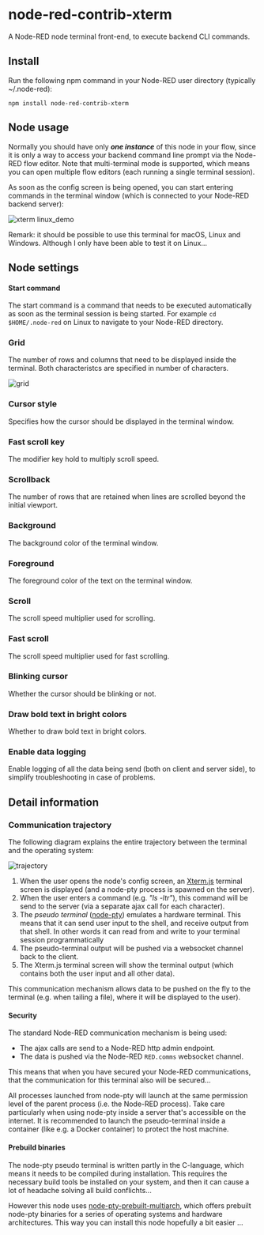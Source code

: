 # node-red-contrib-xterm
A Node-RED node terminal front-end, to execute backend CLI commands.

## Install
Run the following npm command in your Node-RED user directory (typically ~/.node-red):
```
npm install node-red-contrib-xterm
```

## Node usage
Normally you should have only ***one instance*** of this node in your flow, since it is only a way to access your backend command line prompt via the Node-RED flow editor.  Note that multi-terminal mode is supported, which means you can open multiple flow editors (each running a single terminal session).

As soon as the config screen is being opened, you can start entering commands in the terminal window (which is connected to your Node-RED backend server):

![xterm linux_demo](https://user-images.githubusercontent.com/14224149/69189320-7189c480-0b1e-11ea-90c2-5905aef27c7a.gif)

Remark: it should be possible to use this terminal for macOS, Linux and Windows.
Although I only have been able to test it on Linux...

## Node settings

#### Start command
The start command is a command that needs to be executed automatically as soon as the terminal session is being started.  For example ```cd $HOME/.node-red``` on Linux to navigate to your Node-RED directory.

### Grid
The number of rows and columns that need to be displayed inside the terminal.  Both characteristcs are specified in number of characters.

![grid](https://user-images.githubusercontent.com/14224149/69186006-0f2dc580-0b18-11ea-85ed-182e30f18e60.png)

### Cursor style
Specifies how the cursor should be displayed in the terminal window.  

### Fast scroll key
The modifier key hold to multiply scroll speed.

### Scrollback
The number of rows that are retained when lines are scrolled beyond the initial viewport. 

### Background
The background color of the terminal window.

### Foreground
The foreground color of the text on the terminal window.

### Scroll
The scroll speed multiplier used for scrolling.

### Fast scroll
The scroll speed multiplier used for fast scrolling.

### Blinking cursor
Whether the cursor should be blinking or not.  

### Draw bold text in bright colors
Whether to draw bold text in bright colors. 

### Enable data logging
Enable logging of all the data being send (both on client and server side), to simplify troubleshooting in case of problems.    

## Detail information

### Communication trajectory

The following diagram explains the entire trajectory between the terminal and the operating system:

![trajectory](https://user-images.githubusercontent.com/14224149/69183121-a4c65680-0b12-11ea-9181-80eb6306c353.png)

1. When the user opens the node's config screen, an [Xterm.js](https://xtermjs.org/) terminal screen is displayed (and a node-pty process is spawned on the server).
2. When the user enters a command (e.g. *"ls -ltr"*), this command will be send to the server (via a separate ajax call for each character).
3. The *pseudo terminal* ([node-pty](https://github.com/microsoft/node-pty)) emulates a hardware terminal.  This means that it can send user input to the shell, and receive output from that shell.  In other words it can read from and write to your terminal session programmatically
4. The pseudo-terminal output will be pushed via a websocket channel back to the client.
5. The Xterm.js terminal screen will show the terminal output (which contains both the user input and all other data).

This communication mechanism allows data to be pushed on the fly to the terminal (e.g. when tailing a file), where it will be displayed to the user).

#### Security
The standard Node-RED communication mechanism is being used:
+ The ajax calls are send to a Node-RED http admin endpoint.
+ The data is pushed via the Node-RED ```RED.comms``` websocket channel.

This means that when you have secured your Node-RED communications, that the communication for this terminal also will be secured...

All processes launched from node-pty will launch at the same permission level of the parent process (i.e. the Node-RED process). Take care particularly when using node-pty inside a server that's accessible on the internet.  It is recommended to launch the pseudo-terminal inside a container (like e.g. a Docker container) to protect the host machine.

#### Prebuild binaries
The node-pty pseudo terminal is written partly in the C-language, which means it needs to be compiled during installation.  This requires the necessary build tools be installed on your system, and then it can cause a lot of headache solving all build conflichts...

However this node uses [node-pty-prebuilt-multiarch](https://github.com/oznu/node-pty-prebuilt-multiarch), which offers prebuilt node-pty binaries for a series of operating systems and hardware architectures.  This way you can install this node hopefully a bit easier ...

